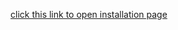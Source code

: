 [click this link to open installation page](https://rawgit.com/cordaware/bestinformed-releases/master/Beta%201.0/Client/IOS64/index.html)